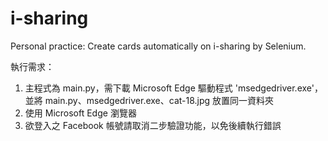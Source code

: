# i-sharing
Personal practice: Create cards automatically on i-sharing by Selenium.

執行需求：
1. 主程式為 main.py，需下載 Microsoft Edge 驅動程式 'msedgedriver.exe'，並將 main.py、msedgedriver.exe、cat-18.jpg 放置同一資料夾
2. 使用 Microsoft Edge 瀏覽器
3. 欲登入之 Facebook 帳號請取消二步驗證功能，以免後續執行錯誤

